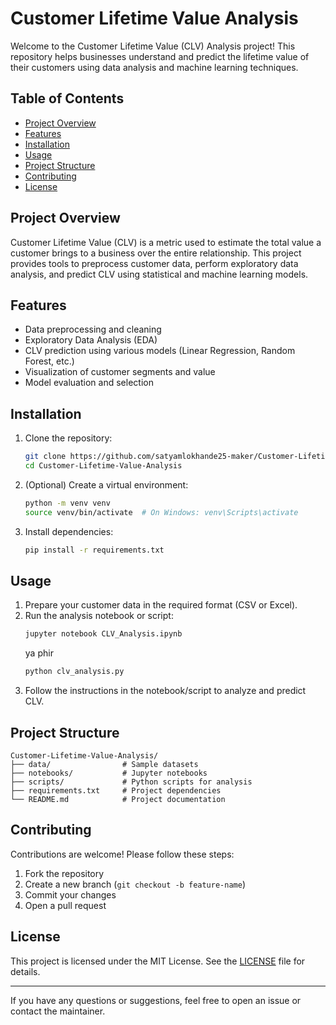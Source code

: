 # Customer Lifetime Value Analysis

Welcome to the Customer Lifetime Value (CLV) Analysis project! This repository helps businesses understand and predict the lifetime value of their customers using data analysis and machine learning techniques.

## Table of Contents

- [Project Overview](#project-overview)
- [Features](#features)
- [Installation](#installation)
- [Usage](#usage)
- [Project Structure](#project-structure)
- [Contributing](#contributing)
- [License](#license)

## Project Overview

Customer Lifetime Value (CLV) is a metric used to estimate the total value a customer brings to a business over the entire relationship. This project provides tools to preprocess customer data, perform exploratory data analysis, and predict CLV using statistical and machine learning models.

## Features

- Data preprocessing and cleaning
- Exploratory Data Analysis (EDA)
- CLV prediction using various models (Linear Regression, Random Forest, etc.)
- Visualization of customer segments and value
- Model evaluation and selection

## Installation

1. Clone the repository:
   ```bash
   git clone https://github.com/satyamlokhande25-maker/Customer-Lifetime-Value-Analysis.git
   cd Customer-Lifetime-Value-Analysis
   ```

2. (Optional) Create a virtual environment:
   ```bash
   python -m venv venv
   source venv/bin/activate  # On Windows: venv\Scripts\activate
   ```

3. Install dependencies:
   ```bash
   pip install -r requirements.txt
   ```

## Usage

1. Prepare your customer data in the required format (CSV or Excel).
2. Run the analysis notebook or script:
   ```bash
   jupyter notebook CLV_Analysis.ipynb
   ```
   ya phir
   ```bash
   python clv_analysis.py
   ```
3. Follow the instructions in the notebook/script to analyze and predict CLV.

## Project Structure

```
Customer-Lifetime-Value-Analysis/
├── data/                # Sample datasets
├── notebooks/           # Jupyter notebooks
├── scripts/             # Python scripts for analysis
├── requirements.txt     # Project dependencies
└── README.md            # Project documentation
```

## Contributing

Contributions are welcome! Please follow these steps:
1. Fork the repository
2. Create a new branch (`git checkout -b feature-name`)
3. Commit your changes
4. Open a pull request

## License

This project is licensed under the MIT License. See the [LICENSE](LICENSE) file for details.

---

If you have any questions or suggestions, feel free to open an issue or contact the maintainer.
